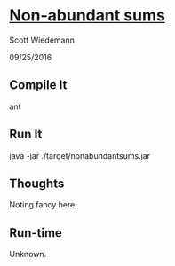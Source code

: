 # [Non-abundant sums](http://projecteuler.net/problem=23)
Scott Wiedemann

09/25/2016

## Compile It
ant


## Run It
java -jar ./target/nonabundantsums.jar

## Thoughts
Noting fancy here.

## Run-time
Unknown.
